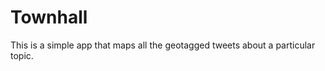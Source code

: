 Townhall
================================
This is a simple app that maps all the geotagged tweets about a particular topic.

